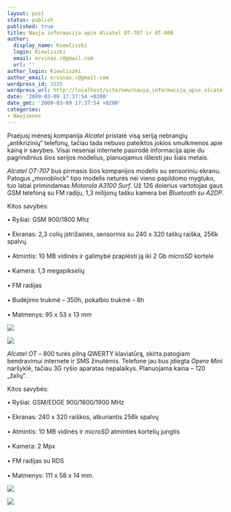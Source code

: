 ```yaml
---
layout: post
status: publish
published: true
title: Nauja informacija apie Alcatel OT-707 ir OT-800
author:
  display_name: Kiewliszki
  login: Kiewliszki
  email: ervinas.r@gmail.com
  url: ''
author_login: Kiewliszki
author_email: ervinas.r@gmail.com
wordpress_id: 3235
wordpress_url: http://localhost/site/new/nauja_informacija_apie_alcatel_ot707_ir_ot800/
date: '2009-03-09 17:37:54 +0200'
date_gmt: '2009-03-09 17:37:54 +0200'
categories:
- Naujienos
---
```

<p>Praėjusį mėnesį kompanija <i>Alcatel</i> pristatė visą seriją nebrangių „antikrizinių“ telefonų, tačiau tada nebuvo pateiktos jokios smulkmenos apie kainą ir savybes. Visai neseniai internete pasirodė informacija apie du pagrindinius šios serijos modelius, planuojamus išleisti jau šiais metais. </p>
<p><i>Alcatel OT-707</i> bus pirmasis šios kompanijos modelis su sensoriniu ekranu. Patogus „monoblock“ tipo modelis neturės nei vieno papildomo mygtuko, tuo labai primindamas <i>Motorola A3100 Surf</i>. Už 126 dolerius vartotojas gaus GSM telefoną su FM radiju, 1,3 milijonų tašku kamera bei <i>Bluetooth su A2DP</i>.</p>
<p>     Kitos savybės:</p>
<p>• Ryšiai: GSM 900/1800 Mhz<br />
<br />• Ekranas: 2,3 colių įstrižainės, sensorinis su 240 x 320 taškų raiška, 256k spalvų.<br />
<br />• Atmintis: 10 MB vidinės ir galimybė praplėsti ją iki 2 Gb <i>microSD</i> kortele<br />
<br />• Kamera: 1,3 megapikselių<br />
<br />• FM radijas<br />
<br />• Budėjimo trukmė – 350h, pokalbio trukmė – 8h<br />
<br />• Matmenys: 95 x 53 x 13 mm</p>
<p><img src="http://svarke.technews.lt/707a" /></p>
<p><img src="http://svarke.technews.lt/707b" /></p>
<p><i>Alcatel OT</i> – 800 turės pilną QWERTY klaviatūrą, skirta patogiam bendravimui internete ir SMS žinutėmis. Telefone jau bus įdiegta <i>Opera Mini</i> naršyklė, tačiau 3G ryšio aparatas nepalaikys. Planuojama kaina – 120 „žalių“.</p>
<p>Kitos savybės:</p>
<p>• Ryšiai: GSM/EDGE 900/1800/1900 MHz<br />
<br />• Ekranas: 240 x 320 raiškos, atkuriantis 256k spalvų<br />
<br />• Atmintis: 10 MB vidinės ir <i>microSD</i> atminties kortelių jungtis<br />
<br />• Kamera: 2 Mpx<br />
<br />• FM radijas su RDS<br />
<br />• Matmenys: 111 x 58 x 14 mm.</p>
<p><img src="http://svarke.technews.lt/800a" /></p>
<p><img src="http://svarke.technews.lt/800b" /></p>
